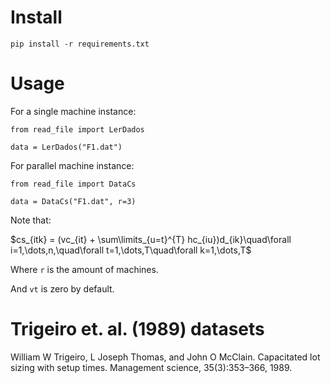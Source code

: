 # Install

```pip install -r requirements.txt```

# Usage

For a single machine instance:

```
from read_file import LerDados

data = LerDados("F1.dat")
```

For parallel machine instance:

```
from read_file import DataCs

data = DataCs("F1.dat", r=3)
```

Note that:

$cs_{itk} = (vc_{it} + \sum\limits_{u=t}^{T} hc_{iu})d_{ik}\quad\forall i=1,\dots,n,\quad\forall t=1,\dots,T\quad\forall k=1,\dots,T$

Where `r` is the amount of machines.

And `vt` is zero by default.

# Trigeiro et. al. (1989) datasets

William W Trigeiro, L Joseph Thomas, and John O McClain. Capacitated
lot sizing with setup times. Management science, 35(3):353–366, 1989.
